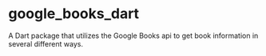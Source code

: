 # google_books_dart
A Dart package that utilizes the Google Books api to get book information in several different ways.
